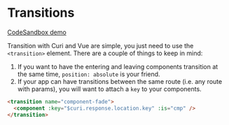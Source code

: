 # Transitions

[CodeSandbox demo](https://codesandbox.io/s/github/pshrmn/curi/tree/master/examples/vue/transitions)

Transition with Curi and Vue are simple, you just need to use the `<transition>` element. There are a couple of things to keep in mind:

1. If you want to have the entering and leaving components transition at the same time, `position: absolute` is your friend.
2. If your app can have transitions between the same route (i.e. any route with params), you will want to attach a `key` to your components.
```html
<transition name="component-fade">
  <component :key="$curi.response.location.key" :is="cmp" />
</transition>
```
